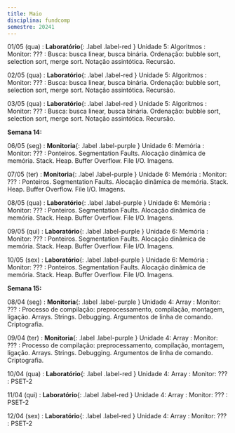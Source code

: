 ```yaml
---
title: Maio
disciplina: fundcomp
semestre: 20241
---
```


01/05 (qua)
: **Laboratório**{: .label .label-red } Unidade 5: Algoritmos
  : Monitor: ???
: Busca: busca linear, busca binária. Ordenação: bubble sort, selection sort, merge sort. Notação assintótica. Recursão.

02/05 (qua)
: **Laboratório**{: .label .label-red } Unidade 5: Algoritmos
  : Monitor: ???
: Busca: busca linear, busca binária. Ordenação: bubble sort, selection sort, merge sort. Notação assintótica. Recursão.

03/05 (qua)
: **Laboratório**{: .label .label-red } Unidade 5: Algoritmos
  : Monitor: ???
: Busca: busca linear, busca binária. Ordenação: bubble sort, selection sort, merge sort. Notação assintótica. Recursão.


**Semana 14:**

06/05 (seg)
: **Monitoria**{: .label .label-purple } Unidade 6: Memória
  : Monitor: ???
: Ponteiros. Segmentation Faults. Alocação dinâmica de memória. Stack. Heap. Buffer Overflow. File I/O. Imagens.

07/05 (ter)
: **Monitoria**{: .label .label-purple } Unidade 6: Memória
  : Monitor: ???
: Ponteiros. Segmentation Faults. Alocação dinâmica de memória. Stack. Heap. Buffer Overflow. File I/O. Imagens.

08/05 (qua)
: **Laboratório**{: .label .label-purple } Unidade 6: Memória
  : Monitor: ???
: Ponteiros. Segmentation Faults. Alocação dinâmica de memória. Stack. Heap. Buffer Overflow. File I/O. Imagens.

09/05 (qui)
: **Laboratório**{: .label .label-purple } Unidade 6: Memória
  : Monitor: ???
: Ponteiros. Segmentation Faults. Alocação dinâmica de memória. Stack. Heap. Buffer Overflow. File I/O. Imagens.

10/05 (sex)
: **Laboratório**{: .label .label-purple } Unidade 6: Memória
  : Monitor: ???
: Ponteiros. Segmentation Faults. Alocação dinâmica de memória. Stack. Heap. Buffer Overflow. File I/O. Imagens.


**Semana 15:**

08/04 (seg)
: **Monitoria**{: .label .label-purple } Unidade 4: Array
  : Monitor: ???
: Processo de compilação: preprocessamento, compilação, montagem, ligação. Arrays. Strings. Debugging. Argumentos de linha de comando. Criptografia.

09/04 (ter)
: **Monitoria**{: .label .label-purple } Unidade 4: Array
  : Monitor: ???
: Processo de compilação: preprocessamento, compilação, montagem, ligação. Arrays. Strings. Debugging. Argumentos de linha de comando. Criptografia.

10/04 (qua)
: **Laboratório**{: .label .label-red } Unidade 4: Array
  : Monitor: ???
: PSET-2

11/04 (qui)
: **Laboratório**{: .label .label-red } Unidade 4: Array
  : Monitor: ???
: PSET-2

12/04 (sex)
: **Laboratório**{: .label .label-red } Unidade 4: Array
  : Monitor: ???
: PSET-2


